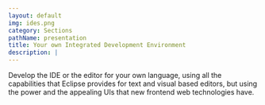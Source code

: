 ```yaml
---
layout: default
img: ides.png
category: Sections
pathName: presentation
title: Your own Integrated Development Environment
description: |
---
```

  Develop the IDE or the editor for your own language, using all the capabilities that Eclipse provides for text and visual based editors, but using the power and the appealing UIs that new frontend web technologies have.
